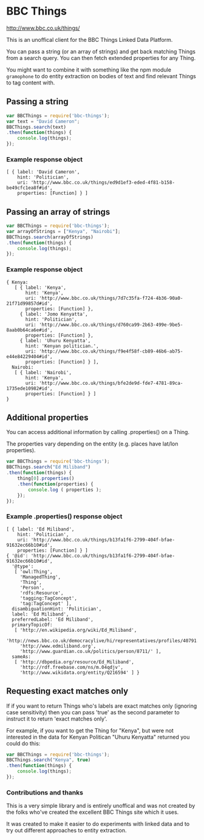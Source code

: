 # BBC Things

http://www.bbc.co.uk/things/

This is an unoffical client for the BBC Things Linked Data Platform.

You can pass a string (or an array of strings) and get back matching Things 
from a search query. You can then fetch extended properties for any Thing.

You might want to combine it with something like the npm module `gramophone` to
do entity extraction on bodies of text and find relevant Things to tag content 
with.

## Passing a string

```javascript
var BBCThings = require('bbc-things');
var text = "David Cameron";
BBCThings.search(text)
.then(function(things) {
    console.log(things);
});
```

### Example response object

```
[ { label: 'David Cameron',
    hint: 'Politician',
    uri: 'http://www.bbc.co.uk/things/ed9d1ef3-eded-4f81-b158-be49cfc1ea8f#id',
    properties: [Function] } ]

```

## Passing an array of strings

```javascript
var BBCThings = require('bbc-things');
var arrayOfStrings = ["Kenya", "Nairobi"];
BBCThings.search(arrayOfStrings)
.then(function(things) {
    console.log(things);
});
```

### Example response object

```
{ Kenya: 
   [ { label: 'Kenya',
       hint: 'Kenya',
       uri: 'http://www.bbc.co.uk/things/7d7c35fa-f724-4b36-90a0-21f71d99857d#id',
       properties: [Function] },
     { label: 'Jomo Kenyatta',
       hint: 'Politician',
       uri: 'http://www.bbc.co.uk/things/d760ca99-2b63-499e-9be5-8aab0b64ca6e#id',
       properties: [Function] },
     { label: 'Uhuru Kenyatta',
       hint: 'Kenyan politician.',
       uri: 'http://www.bbc.co.uk/things/f9e4f58f-cb89-46b6-ab75-e44e84229404#id',
       properties: [Function] } ],
  Nairobi: 
   [ { label: 'Nairobi',
       hint: 'Kenya',
       uri: 'http://www.bbc.co.uk/things/bfe2de9d-fde7-4781-89ca-1735ede10982#id',
       properties: [Function] } ] 
}
```

## Additional properties

You can access additional information by calling .properties() on a Thing.

The properties vary depending on the entity (e.g. places have lat/lon properties).

```javascript
var BBCThings = require('bbc-things');
BBCThings.search("Ed Miliband")
.then(function(things) {
    thing[0].properties()
    .then(function(properties) {
        console.log ( properties );        
    });
});
```

### Example .properties() response object

```
[ { label: 'Ed Miliband',
    hint: 'Politician',
    uri: 'http://www.bbc.co.uk/things/b13fa1f6-2799-404f-bfae-91632ec66b10#id',
    properties: [Function] } ]
{ '@id': 'http://www.bbc.co.uk/things/b13fa1f6-2799-404f-bfae-91632ec66b10#id',
  '@type': 
   [ 'owl:Thing',
     'ManagedThing',
     'Thing',
     'Person',
     'rdfs:Resource',
     'tagging:TagConcept',
     'tag:TagConcept' ],
  disambiguationHint: 'Politician',
  label: 'Ed Miliband',
  preferredLabel: 'Ed Miliband',
  primaryTopicOf: 
   [ 'http://en.wikipedia.org/wiki/Ed_Miliband',
     'http://news.bbc.co.uk/democracylive/hi/representatives/profiles/40791.stm',
     'http://www.edmiliband.org',
     'http://www.guardian.co.uk/politics/person/8711/' ],
  sameAs: 
   [ 'http://dbpedia.org/resource/Ed_Miliband',
     'http://rdf.freebase.com/ns/m.04qdjv',
     'http://www.wikidata.org/entity/Q216594' ] }
```

## Requesting exact matches only

If if you want to return Things who's labels are exact matches only (ignoring 
case sensitivity) then you can pass 'true' as the second parameter to instruct 
it to return 'exact matches only'.

For example, if you want to get the Thing for "Kenya", but were not interested
in the data for Kenyan Politican "Uhuru Kenyatta" returned you could do this:

```javascript
var BBCThings = require('bbc-things');
BBCThings.search("Kenya", true)
.then(function(things) {
    console.log(things);
});
```

### Contributions and thanks

This is a very simple library and is entirely unoffical and was not created by
the folks who've created the excellent BBC Things site which it uses.

It was created to make it easier to do experiments with linked data and to try 
out different approaches to entity extraction.